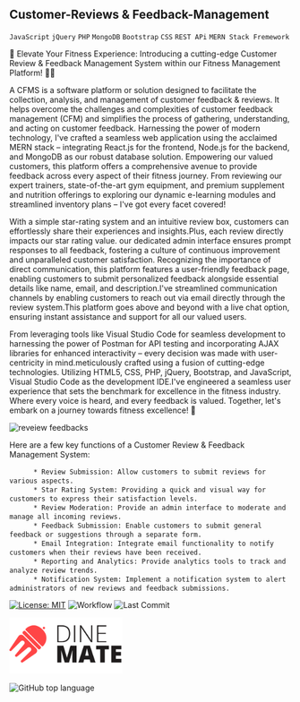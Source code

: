 ## Customer-Reviews & Feedback-Management
`JavaScript` `jQuery` `PHP` `MongoDB` `Bootstrap` `CSS` `REST APi` `MERN Stack Fremework`

🌟 Elevate Your Fitness Experience: Introducing a cutting-edge Customer Review & Feedback Management System within our Fitness Management Platform! 🏋️‍♂️

A CFMS is a software platform or solution designed to facilitate the collection, analysis, and management of customer feedback &amp; reviews.
It helps overcome the challenges and complexities of customer feedback management (CFM) and simplifies the process of gathering, understanding, and acting on customer feedback. 
Harnessing the power of modern technology, I've crafted a seamless web application using the acclaimed MERN stack – integrating React.js for the frontend, Node.js for the backend, 
and MongoDB as our robust database solution.
Empowering our valued customers, this platform offers a comprehensive avenue to provide feedback across every aspect of their fitness journey. From reviewing our expert trainers, 
state-of-the-art gym equipment, and premium supplement and nutrition offerings to exploring our dynamic e-learning modules and streamlined inventory plans – I've got every facet covered!

With a simple star-rating system and an intuitive review box, customers can effortlessly share their experiences and insights.Plus, each review directly impacts our star rating value.
our dedicated admin interface ensures prompt responses to all feedback, fostering a culture of continuous improvement and unparalleled customer satisfaction.
Recognizing the importance of direct communication, this platform features a user-friendly feedback page, enabling customers to submit personalized feedback alongside essential
details like name, email, and description.I've streamlined communication channels by enabling customers to reach out via email directly through the review system.This platform goes above 
and beyond with a live chat option, ensuring instant assistance and support for all our valued users.

From leveraging tools like Visual Studio Code for seamless development to harnessing the power of Postman for API testing and incorporating AJAX libraries for enhanced interactivity 
– every decision was made with user-centricity in mind.meticulously crafted using a fusion of cutting-edge technologies. Utilizing HTML5, CSS, PHP, jQuery, Bootstrap, and JavaScript, 
Visual Studio Code as the development IDE.I've engineered a seamless user experience that sets the benchmark for excellence in the fitness industry. 
Where every voice is heard, and every feedback is valued. Together, let's embark on a journey towards fitness excellence! 💪


![reveiew feedbacks](https://github.com/Randika00/Customer-Reviews-Feedback-Management/assets/89309192/e840b43a-efd0-4755-b8e5-fb6180bd7b7d)

Here are a few key functions of a Customer Review & Feedback Management System:

          * Review Submission: Allow customers to submit reviews for various aspects.
          * Star Rating System: Providing a quick and visual way for customers to express their satisfaction levels.
          * Review Moderation: Provide an admin interface to moderate and manage all incoming reviews.
          * Feedback Submission: Enable customers to submit general feedback or suggestions through a separate form.
          * Email Integration: Integrate email functionality to notify customers when their reviews have been received.
          * Reporting and Analytics: Provide analytics tools to track and analyze review trends.
          * Notification System: Implement a notification system to alert administrators of new reviews and feedback submissions.


[![License: MIT](https://img.shields.io/badge/License-MIT-yellow.svg)](https://opensource.org/licenses/MIT)
![Workflow](https://img.shields.io/github/actions/workflow/status/Group-52/DineMate-2.0/deploy.yaml?branch=main&style=flat)
![Last Commit](https://img.shields.io/github/last-commit/Group-52/DineMate-2.0)

<picture>

  <source media="(prefers-color-scheme: dark)" srcset="https://raw.githubusercontent.com/Group-52/DineMate-2.0/dev/public/assets/images/logos/logo_Full%20Logo%20White_Full%20Logo%20White.svg">

  <source media="(prefers-color-scheme: light)" srcset="https://raw.githubusercontent.com/Group-52/DineMate-2.0/dev/public/assets/images/logos/logo_Full%20Logo.svg">

  <img alt="Hashnode logo" src="https://raw.githubusercontent.com/Group-52/DineMate-2.0/dev/public/assets/images/logos/logo_Full%20Logo.svg" height="100">
  
</picture>

<p>
  <img alt="GitHub top language" src="https://img.shields.io/github/languages/top/anusaraweerasooriya/ITPM-Solar-Solutions-Management-System">
</p>




  
